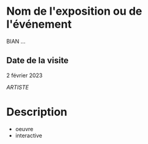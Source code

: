 # Nom de l'exposition ou de l'événement
BIAN ...

## Date de la visite
2 février 2023

*ARTISTE*

# Description
- oeuvre
- interactive
